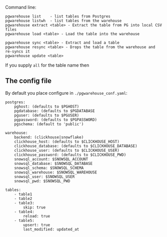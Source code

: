 Command line:

    pgwarehouse list    - list tables from Postgres
    pgwarehouse listwh  - list tables from the warehouse
    pgwarehouse extract <table> - Extract the table from PG into local CSV files
    pgwarehouse load <table> - Load the table into the warehouse

    pgwarehouse sync <table> - Extract and load a table
    pgwarehouse resync <table> - Drops the table from the warehouse and re-syncs it
    pgwarehouse update <table>

If you supply `all` for the table name then 

## The config file

By default you place configure in `./pgwarehouse_conf.yaml`:

    postgres:
        pghost: (defaults to $PGHOST)
        pgdatabase: (defaults to $PGDATABASE
        pguser: (defaults to $PGUSER)
        pgpassword: (defaults to $PGPASSWORD)
        pgschema: (default to 'public')

    warehouse:
        backend: (clickhouse|snowflake)
        clickhouse_host: (defaults to $CLICKHOUSE_HOST)
        clickhouse_database: (defaults to $CLICKHOUSE_DATABASE)
        clickhouse_user: (defaults to $CLICKHOUSE_USER)
        clickhouse_password: (defaults to $CLICKHOUSE_PWD)
        snowsql_account: $SNOWSQL_ACCOUNT
        snowsql_database: $SNOWSQL_DATABASE
        snowsql_schema: $SNOWSQL_SCHEMA
        snowsql_warehouse: $SNOWSQL_WAREHOUSE
        snowsql_user: $SNOWSQL_USER
        snowsql_pwd: $SNOWSQL_PWD

    tables:
        - table1
        - table2
        - table3:
            skip: true
        - table4:   
            reload: true
        - table5:
            upsert: true
            last_modified: updated_at

